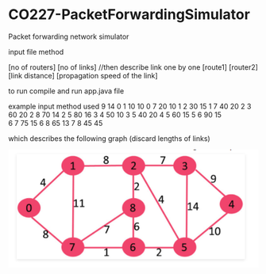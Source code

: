 # CO227-PacketForwardingSimulator
Packet forwarding network simulator

input file method

[no of routers] [no of links]
//then describe link one by one
[route1] [router2] [link distance] [propagation speed of the link]

to run
compile and run app.java file

example input method used 
9 14
0 1 10 10
0 7 20 10
1 2 30 15
1 7 40 20
2 3 60 20
2 8 70 14
2 5 80 16
3 4 50 10
3 5 40 20
4 5 60 15
5 6 90 15	
6 7 75 15
6 8 65 13
7 8 45 45

which describes the following graph (discard lengths of links)

![Alt text](/simulators/src/main/java/com/co227/project/packetForwadingSimulator/simulators/graph.PNG?raw=true "exampleGraph")
